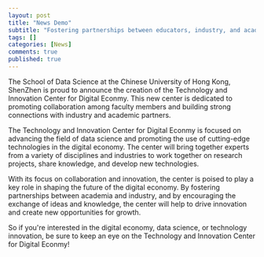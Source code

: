 ```yaml
---
layout: post
title: "News Demo"
subtitle: "Fostering partnerships between educators, industry, and academia in the School of Data Science at Chinese University of Hong Kong, ShenZhen"
tags: []
categories: [News]
comments: true
published: true
---
```

<!-- Introducing the Technology and Innovation Center for Digital Econmy: Driving Collaboration and Innovation in Data Science -->
The School of Data Science at the Chinese University of Hong Kong, ShenZhen is proud to announce the creation of the Technology and Innovation Center for Digital Econmy. This new center is dedicated to promoting collaboration among faculty members and building strong connections with industry and academic partners.

The Technology and Innovation Center for Digital Econmy is focused on advancing the field of data science and promoting the use of cutting-edge technologies in the digital economy. The center will bring together experts from a variety of disciplines and industries to work together on research projects, share knowledge, and develop new technologies.

With its focus on collaboration and innovation, the center is poised to play a key role in shaping the future of the digital economy. By fostering partnerships between academia and industry, and by encouraging the exchange of ideas and knowledge, the center will help to drive innovation and create new opportunities for growth.

So if you're interested in the digital economy, data science, or technology innovation, be sure to keep an eye on the Technology and Innovation Center for Digital Econmy!